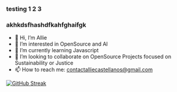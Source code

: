 ### testing 1 2 3 
### akhkdsfhashdfkahfghaifgk

- 👋 Hi, I’m Allie 
- 👀 I’m interested in OpenSource and AI
- 🌱 I’m currently learning Javascript
- 💞️ I’m looking to collaborate on OpenSource Projects focused on Sustainability or Justice
- 📫 How to reach me: contactalliecastellanos@gmail.com


[![GitHub Streak](http://github-readme-streak-stats.herokuapp.com?user=AllieGie&theme=tokyonight&hide_border=true)](https://git.io/streak-stats)